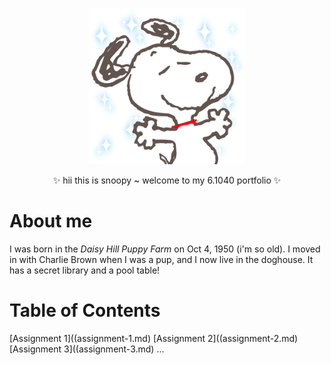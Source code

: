 <p align="center">
  <img src="assets/snoopy.png" width="250">
</p>

<p align="center">
  ✨ hii this is snoopy ~ welcome to my 6.1040 portfolio ✨
</p>

# About me
I was born in the *Daisy Hill Puppy Farm* on Oct 4, 1950 (i'm so old). I moved in with Charlie Brown when I was a pup, and I now live in the doghouse. It has a secret library and a pool table! 


# Table of Contents
[Assignment 1]((assignment-1.md)
[Assignment 2]((assignment-2.md)
[Assignment 3]((assignment-3.md)
...

